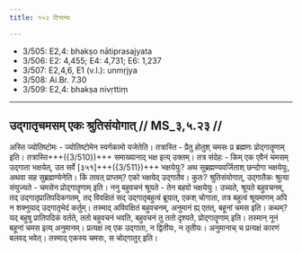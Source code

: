 ```yaml
---
title: १५२ टिप्पन्यः

---
```

- 3/505: E2,4: bhakṣo nātiprasajyata
- 3/506: E2: 4,455; E4: 4,731; E6: 1,237
- 3/507: E2,4,6, E1 (v.l.): unmṛjya
- 3/508: Ai.Br. 7.30
- 3/509: E2,4: bhakṣa nivṛttiṃ

____________________________________________


## उद्गातृचमसम् एकः श्रुतिसंयोगात् // MS_३,५.२३ //

अस्ति ज्योतिष्टोमः - ज्योतिष्टोमेन स्वर्गकामो यजेतेति। तत्रास्ति - प्रैतु होतुश् चमसः प्र ब्रह्मणः प्रोद्गातॄणाम् इति। तत्रास्ति+++({3/510})+++ समाख्यानाद् भक्ष इत्य् उक्तम्। तत्र संदेहः - किम् एक एवैनं चमसम् उद्गाता भक्षयेत्, उत सर्वे [३५१]+++({3/511})+++ भक्षयेयुः? अथ सुब्रह्मण्यवर्जिताश् छन्दोगा भक्षयेयुः, अथवा सह सुब्रह्मण्येनेति। किं तावत् प्राप्तम्? एको भक्षयेद् उद्गातैव। कुतः? श्रुतिसंयोगात्, उद्गातैकः श्रुत्या संयुज्यते - चमसेन प्रोद्गातॄणाम् इति।
ननु बहुवचनं श्रूयते - तेन बहवो भक्षयेयुः। उच्यते, श्रूयते बहुवचनम्, तद् उद्गातृप्रातिपदिकगतम्, तद् विवक्षितं सद् उद्गातृबहुत्वं ब्रूयात्, एकश् चोगाता, तत्र बहुत्वं श्रूयमाणम् अपि न शक्नुयाद् उद्गातृभेदं कर्तुम्। तस्माद् अविवक्षितं बहुवचनम्, अनुमानं ह्य् एतत्, बहूनां चमस इति। कथम्? यद् बहुषु प्रातिपदिकं वर्तते, ततो बहुवचनं भवति, बहुवचनं तु ततो दृश्यते, प्रोद्गातॄणाम् इति। तस्मान् नूनं बहूनां चमस इत्य् अनुमानम्। प्रत्यक्षं त्व् एक उद्गाता, न द्वितीयः, न तृतीयः। अनुमानाच् च प्रत्यक्षं कारणं बलवद् भवेत्। तस्माद् एकस्य चमसः, स चोद्गातुर् इति।

